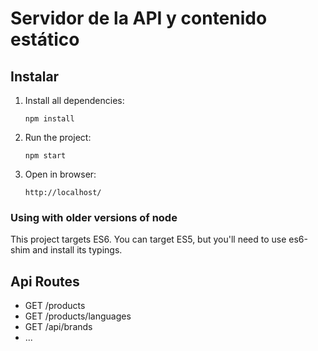 # Servidor de la API y contenido estático

## Instalar

1. Install all dependencies:

    `npm install`
    
2. Run the project:

    `npm start`

3. Open in browser:
 
    `http://localhost/`

### Using with older versions of node

This project targets ES6. 
You can target ES5, but you'll need to use es6-shim and install its typings.


## Api Routes

- GET /products
- GET /products/languages
- GET /api/brands
- ...
